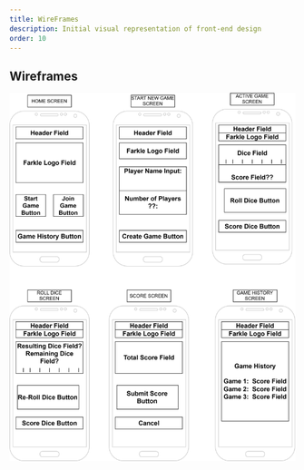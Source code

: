 ```yaml
---
title: WireFrames
description: Initial visual representation of front-end design
order: 10
---
```


## Wireframes

[![SVG Wireframe](assets/img/wireframe.svg)](assets/pdf/wireframe.pdf)


